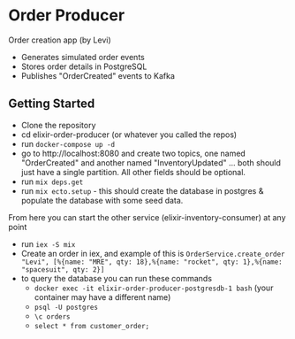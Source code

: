 # Order Producer

Order creation app (by Levi)

* Generates simulated order events
* Stores order details in PostgreSQL
* Publishes "OrderCreated" events to Kafka


## Getting Started

* Clone the repository
* cd elixir-order-producer (or whatever you called the repos)
* run `docker-compose up -d`
* go to http://localhost:8080 and create two topics, one named "OrderCreated" and another named "InventoryUpdated" ... both should just have a single partition. All other fields should be optional.
* run `mix deps.get`
* run `mix ecto.setup` - this should create the database in postgres & populate the database with some seed data.

From here you can start the other service (elixir-inventory-consumer) at any point

* run `iex -S mix`
* Create an order in iex, and example of this is `OrderService.create_order "Levi", [%{name: "MRE", qty: 18},%{name: "rocket", qty: 1},%{name: "spacesuit", qty: 2}]`
* to query the database you can run these commands
  * `docker exec -it elixir-order-producer-postgresdb-1 bash` (your container may have a different name)
  * `psql -U postgres`
  * `\c orders`
  * `select * from customer_order;`